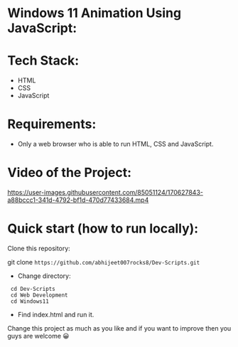 # Windows 11 Animation Using JavaScript:
  
# Tech Stack:
  - HTML
  - CSS
  - JavaScript 
 
# Requirements:
  - Only a web browser who is able to run HTML, CSS and JavaScript.

# Video of the Project:

https://user-images.githubusercontent.com/85051124/170627843-a88bccc1-341d-4792-bf1d-470d77433684.mp4


# Quick start (how to run locally):

Clone this repository:

git clone ```https://github.com/abhijeet007rocks8/Dev-Scripts.git```
- Change directory:
```
 cd Dev-Scripts
 cd Web Development
 cd Windows11
```
- Find index.html and run it.

Change this project as much as you like and if you want to improve then you guys are welcome 😀
